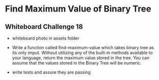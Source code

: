 # Find Maximum Value of Binary Tree

## Whiteboard Challenge 18

- whiteboard photo in assets folder

- Write a function called find-maximum-value which takes binary tree as its only imput. Without utilizing any of the built-in methods available to your language, return the maximum value stored in the tree. You can assume that the values stored in the Binary Tree will be numeric.
- write tests and assure they are passing
